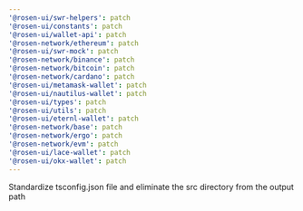 ```yaml
---
'@rosen-ui/swr-helpers': patch
'@rosen-ui/constants': patch
'@rosen-ui/wallet-api': patch
'@rosen-network/ethereum': patch
'@rosen-ui/swr-mock': patch
'@rosen-network/binance': patch
'@rosen-network/bitcoin': patch
'@rosen-network/cardano': patch
'@rosen-ui/metamask-wallet': patch
'@rosen-ui/nautilus-wallet': patch
'@rosen-ui/types': patch
'@rosen-ui/utils': patch
'@rosen-ui/eternl-wallet': patch
'@rosen-network/base': patch
'@rosen-network/ergo': patch
'@rosen-network/evm': patch
'@rosen-ui/lace-wallet': patch
'@rosen-ui/okx-wallet': patch
---
```


Standardize tsconfig.json file and eliminate the src directory from the output path
